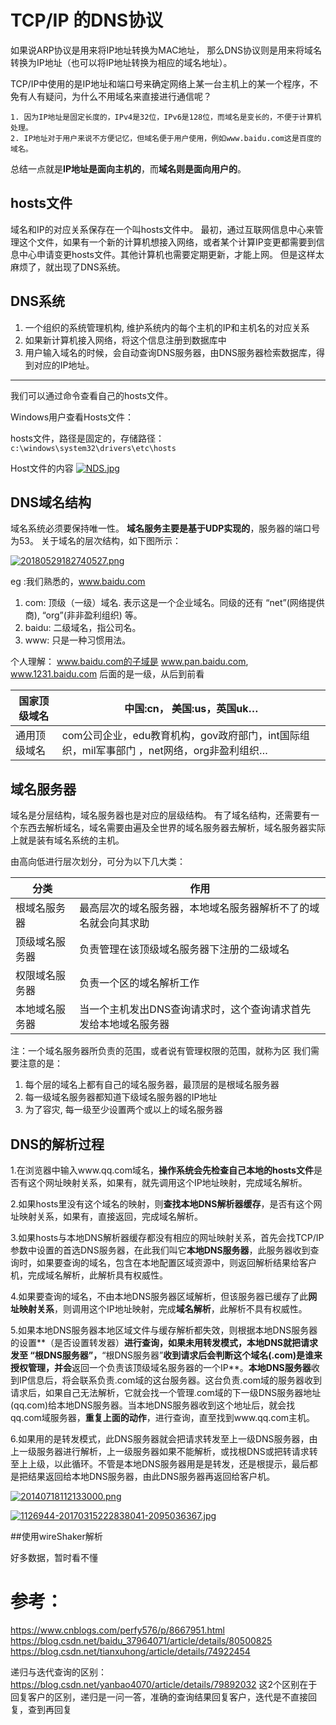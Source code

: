 ﻿# TCP/IP 的DNS协议

如果说ARP协议是用来将IP地址转换为MAC地址，
那么DNS协议则是用来将域名转换为IP地址（也可以将IP地址转换为相应的域名地址）。


TCP/IP中使用的是IP地址和端口号来确定网络上某一台主机上的某一个程序，不免有人有疑问，为什么不用域名来直接进行通信呢？ 

    1. 因为IP地址是固定长度的，IPv4是32位，IPv6是128位，而域名是变长的，不便于计算机处理。 
    2. IP地址对于用户来说不方便记忆，但域名便于用户使用，例如www.baidu.com这是百度的域名。

总结一点就是**IP地址是面向主机的**，而**域名则是面向用户的**。



## hosts文件 

域名和IP的对应关系保存在一个叫hosts文件中。 
最初，通过互联网信息中心来管理这个文件，如果有一个新的计算机想接入网络，或者某个计算IP变更都需要到信息中心申请变更hosts文件。其他计算机也需要定期更新，才能上网。 
但是这样太麻烦了，就出现了DNS系统。



## DNS系统


1. 一个组织的系统管理机构, 维护系统内的每个主机的IP和主机名的对应关系
2. 如果新计算机接入网络，将这个信息注册到数据库中
3. 用户输入域名的时候，会自动查询DNS服务器，由DNS服务器检索数据库，得到对应的IP地址。

---------------------------------------------------------
我们可以通过命令查看自己的hosts文件。

Windows用户查看Hosts文件：

hosts文件，路径是固定的，存储路径：
`c:\windows\system32\drivers\etc\hosts`

Host文件的内容
[![NDS.jpg](https://i.loli.net/2019/02/09/5c5ec17ec8a2c.jpg)](https://i.loli.net/2019/02/09/5c5ec17ec8a2c.jpg)



## DNS域名结构
域名系统必须要保持唯一性。
**域名服务主要是基于UDP实现的**，服务器的端口号为53。 
关于域名的层次结构，如下图所示： 

[![20180529182740527.png](https://i.loli.net/2019/02/15/5c661d6816f88.png)](https://i.loli.net/2019/02/15/5c661d6816f88.png)

eg :我们熟悉的，www.baidu.com 
1. com: 顶级（一级）域名. 表示这是一个企业域名。同级的还有 “net”(网络提供商), “org”(⾮非盈利组织) 等。 
2. baidu: 二级域名，指公司名。 
3. www: 只是一种习惯用法。

个人理解：
www.baidu.com的子域是
www.pan.baidu.com,
www.1231.baidu.com
后面的是一级，从后到前看

|国家顶级域名|	中国:cn， 美国:us，英国uk…|
|----|-----|
 | 通用顶级域名|	com公司企业，edu教育机构，gov政府部门，int国际组织，mil军事部门 ，net网络，org非盈利组织…|



域名服务器
-----

域名是分层结构，域名服务器也是对应的层级结构。 
有了域名结构，还需要有一个东西去解析域名，域名需要由遍及全世界的域名服务器去解析，域名服务器实际上就是装有域名系统的主机。

由高向低进行层次划分，可分为以下几大类：


|分类	|作用|
|----|-----|
|根域名服务器|	最高层次的域名服务器，本地域名服务器解析不了的域名就会向其求助|
|顶级域名服务器| 负责管理在该顶级域名服务器下注册的二级域名|
|权限域名服务器|	负责一个区的域名解析工作|
|本地域名服务器	|当一个主机发出DNS查询请求时，这个查询请求首先发给本地域名服务器|
注：一个域名服务器所负责的范围，或者说有管理权限的范围，就称为区 
我们需要注意的是： 
1. 每个层的域名上都有自己的域名服务器，最顶层的是根域名服务器 
2. 每一级域名服务器都知道下级域名服务器的IP地址 
3. 为了容灾, 每一级至少设置两个或以上的域名服务器



## DNS的解析过程

1.在浏览器中输入www.qq.com域名，**操作系统会先检查自己本地的hosts文件**是否有这个网址映射关系，如果有，就先调用这个IP地址映射，完成域名解析。

2.如果hosts里没有这个域名的映射，则**查找本地DNS解析器缓存**，是否有这个网址映射关系，如果有，直接返回，完成域名解析。


3.如果hosts与本地DNS解析器缓存都没有相应的网址映射关系，首先会找TCP/IP参数中设置的首选DNS服务器，在此我们叫它**本地DNS服务器**，此服务器收到查询时，如果要查询的域名，包含在本地配置区域资源中，则返回解析结果给客户机，完成域名解析，此解析具有权威性。


4.如果要查询的域名，不由本地DNS服务器区域解析，但该服务器已缓存了此**网址映射关系**，则调用这个IP地址映射，完成**域名解析**，此解析不具有权威性。


5.如果本地DNS服务器本地区域文件与缓存解析都失效，则根据本地DNS服务器的设置**（是否设置转发器）**进行查询，如果未用转发模式，本地DNS就把请求发至 **“根DNS服务器”**，**“根DNS服务器”**收到请求后会判断这个域名(.com)是谁来授权管理，并会**返回一个负责该顶级域名服务器的一个IP**。**本地DNS服务器**收到IP信息后，将会联系负责.com域的这台服务器。这台负责.com域的服务器收到请求后，如果自己无法解析，它就会找一个管理.com域的下一级DNS服务器地址(qq.com)给本地DNS服务器。当本地DNS服务器收到这个地址后，就会找qq.com域服务器，**重复上面的动作**，进行查询，直至找到www.qq.com主机。

6.如果用的是转发模式，此DNS服务器就会把请求转发至上一级DNS服务器，由上一级服务器进行解析，上一级服务器如果不能解析，或找根DNS或把转请求转至上上级，以此循环。不管是本地DNS服务器用是是转发，还是根提示，最后都是把结果返回给本地DNS服务器，由此DNS服务器再返回给客户机。

[![20140718112133000.png](https://i.loli.net/2019/02/15/5c6626ab3f97f.png)](https://i.loli.net/2019/02/15/5c6626ab3f97f.png)

[![1126944-20170315222838041-2095036367.jpg](https://i.loli.net/2019/02/15/5c662a622f683.jpg)](https://i.loli.net/2019/02/15/5c662a622f683.jpg)

##使用wireShaker解析

好多数据，暂时看不懂



# 参考：

https://www.cnblogs.com/perfy576/p/8667951.html
https://blog.csdn.net/baidu_37964071/article/details/80500825
https://blog.csdn.net/tianxuhong/article/details/74922454



递归与迭代查询的区别：
https://blog.csdn.net/yanbao4070/article/details/79892032
这2个区别在于回复客户的区别，递归是一问一答，准确的查询结果回复客户，迭代是不直接回复，查到再回复






